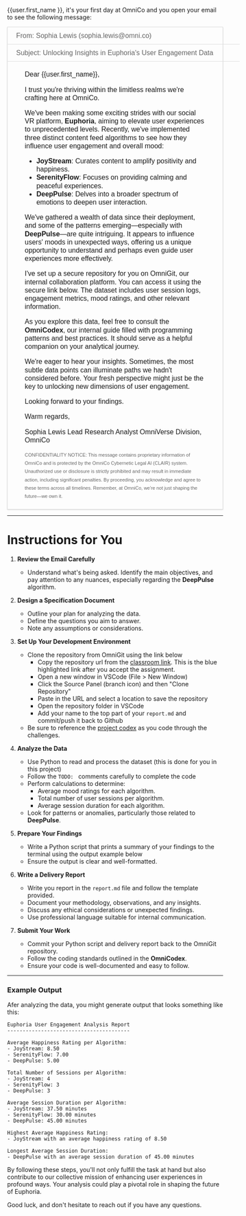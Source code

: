 {{user.first_name }}, it's your first day at OmniCo and you open your email to see the following message:

<div style="display: flex; flex-direction: column; border: 1px solid #ddd; font-size: 16px; font-family: sans-serif; line-height: 1.2em; box-shadow: rgba(0, 0, 0, 0) 0px 0px 0px 0px, rgba(0, 0, 0, 0) 0px 0px 0px 0px, rgba(0, 0, 0, 0.1) 0px 1px 3px 0px, rgba(0, 0, 0, 0.06) 0px 1px 2px 0px;">
<div style="border-bottom: 1px solid #ddd; width: 100%; padding: 10px 20px; color: #666;">From: Sophia Lewis (sophia.lewis@omni.co)</div>
<div style="border-bottom: 1px solid #ddd; width: 100%; padding: 10px 20px; color: #666;">Subject: Unlocking Insights in Euphoria's User Engagement Data</div>
<div style="padding:20px 40px;">
Dear {{user.first_name}},

I trust you're thriving within the limitless realms we're crafting here at OmniCo.

We've been making some exciting strides with our social VR platform, **Euphoria**, aiming to elevate user experiences to unprecedented levels. Recently, we've implemented three distinct content feed algorithms to see how they influence user engagement and overall mood:

- **JoyStream**: Curates content to amplify positivity and happiness.
- **SerenityFlow**: Focuses on providing calming and peaceful experiences.
- **DeepPulse**: Delves into a broader spectrum of emotions to deepen user interaction.

We've gathered a wealth of data since their deployment, and some of the patterns emerging—especially with **DeepPulse**—are quite intriguing. It appears to influence users' moods in unexpected ways, offering us a unique opportunity to understand and perhaps even guide user experiences more effectively.

I've set up a secure repository for you on OmniGit, our internal collaboration platform. You can access it using the secure link below. The dataset includes user session logs, engagement metrics, mood ratings, and other relevant information.

As you explore this data, feel free to consult the **OmniCodex**, our internal guide filled with programming patterns and best practices. It should serve as a helpful companion on your analytical journey.

We're eager to hear your insights. Sometimes, the most subtle data points can illuminate paths we hadn't considered before. Your fresh perspective might just be the key to unlocking new dimensions of user engagement.

Looking forward to your findings.

Warm regards,

Sophia Lewis
Lead Research Analyst
OmniVerse Division, OmniCo

<div style="font-size: 11px; color: #666">
CONFIDENTIALITY NOTICE: This message contains proprietary information of OmniCo and is protected by the OmniCo Cybernetic Legal AI (CLAIR) system. Unauthorized use or disclosure is strictly prohibited and may result in immediate action, including significant penalties. By proceeding, you acknowledge and agree to these terms across all timelines. Remember, at OmniCo, we’re not just shaping the future—we own it.
</div>

</div>
</div>

---

# Instructions for You

1. **Review the Email Carefully**

   - Understand what's being asked. Identify the main objectives, and pay attention to any nuances, especially regarding the **DeepPulse** algorithm.

2. **Design a Specification Document**

   - Outline your plan for analyzing the data.
   - Define the questions you aim to answer.
   - Note any assumptions or considerations.

3. **Set Up Your Development Environment**

   - Clone the repository from OmniGit using the link below
     - Copy the repository url from the [classroom link](https://classroom.github.com/a/2DJMmKAd). This is the blue highlighted link after you accept the assignment.
     - Open a new window in VSCode (File > New Window)
     - Click the Source Panel (branch icon) and then "Clone Repository"
     - Paste in the URL and select a location to save the repository
     - Open the repository folder in VSCode
     - Add your name to the top part of your `report.md` and commit/push it back to Github
   - Be sure to reference the [project codex](https://github.com/fu-cs-121/omnico-p1/blob/main/codex.md) as you code through the challenges.

4. **Analyze the Data**

   - Use Python to read and process the dataset (this is done for you in this project)
   - Follow the `TODO: ` comments carefully to complete the code
   - Perform calculations to determine:
     - Average mood ratings for each algorithm.
     - Total number of user sessions per algorithm.
     - Average session duration for each algorithm.
   - Look for patterns or anomalies, particularly those related to **DeepPulse**.

5. **Prepare Your Findings**

   - Write a Python script that prints a summary of your findings to the terminal using the output example below
   - Ensure the output is clear and well-formatted.

6. **Write a Delivery Report**

   - Write you report in the `report.md` file and follow the template provided.
   - Document your methodology, observations, and any insights.
   - Discuss any ethical considerations or unexpected findings.
   - Use professional language suitable for internal communication.

7. **Submit Your Work**

   - Commit your Python script and delivery report back to the OmniGit repository.
   - Follow the coding standards outlined in the **OmniCodex**.
   - Ensure your code is well-documented and easy to follow.

---

### Example Output

Afer analyzing the data, you might generate output that looks something like this:

```plaintext
Euphoria User Engagement Analysis Report
----------------------------------------

Average Happiness Rating per Algorithm:
- JoyStream: 8.50
- SerenityFlow: 7.00
- DeepPulse: 5.00

Total Number of Sessions per Algorithm:
- JoyStream: 4
- SerenityFlow: 3
- DeepPulse: 3

Average Session Duration per Algorithm:
- JoyStream: 37.50 minutes
- SerenityFlow: 30.00 minutes
- DeepPulse: 45.00 minutes

Highest Average Happiness Rating:
- JoyStream with an average happiness rating of 8.50

Longest Average Session Duration:
- DeepPulse with an average session duration of 45.00 minutes
```

By following these steps, you'll not only fulfill the task at hand but also contribute to our collective mission of enhancing user experiences in profound ways. Your analysis could play a pivotal role in shaping the future of Euphoria.

Good luck, and don't hesitate to reach out if you have any questions.
